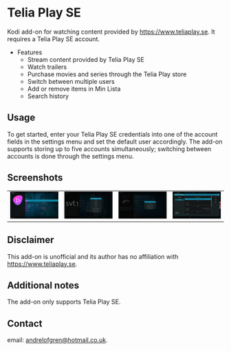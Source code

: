 # Telia Play SE
Kodi add-on for watching content provided by https://www.teliaplay.se. It requires a Telia Play SE account.

* Features
	* Stream content provided by Telia Play SE
	* Watch trailers
	* Purchase movies and series through the Telia Play store
	* Switch between multiple users
	* Add or remove items in Min Lista
	* Search history

## Usage
To get started, enter your Telia Play SE credentials into one of the account fields in the settings menu and set the default user accordingly. The add-on supports storing up to five accounts simultaneously; switching between accounts is done through the settings menu.

## Screenshots
<table>
  <tr>
    <td><img src="resources/screenshot-01.jpg" width=270></td>
    <td><img src="resources/screenshot-02.jpg" width=270></td>
    <td><img src="resources/screenshot-03.jpg" width=270></td>
    <td><img src="resources/screenshot-04.jpg" width=270></td>
  </tr>
 </table>

## Disclaimer
This add-on is unofficial and its author has no affiliation with https://www.teliaplay.se.

## Additional notes
The add-on only supports Telia Play SE.

## Contact
email: andrelofgren@hotmail.co.uk.

